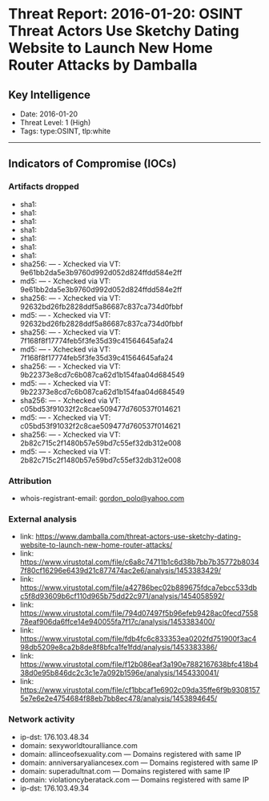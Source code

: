 # Threat Report: 2016-01-20: OSINT Threat Actors Use Sketchy Dating Website to Launch New Home Router Attacks by Damballa


## Key Intelligence
* Date: 2016-01-20
* Threat Level: 1 (High)
* Tags: type:OSINT, tlp:white

---

## Indicators of Compromise (IOCs)
### Artifacts dropped
* sha1: <sha1>
* sha1: <sha1>
* sha1: <sha1>
* sha1: <sha1>
* sha1: <sha1>
* sha1: <sha1>
* sha1: <sha1>
* sha256: <sha256> — - Xchecked via VT: 9e61bb2da5e3b9760d992d052d824ffdd584e2ff
* md5: <md5> — - Xchecked via VT: 9e61bb2da5e3b9760d992d052d824ffdd584e2ff
* sha256: <sha256> — - Xchecked via VT: 92632bd26fb2828ddf5a86687c837ca734d0fbbf
* md5: <md5> — - Xchecked via VT: 92632bd26fb2828ddf5a86687c837ca734d0fbbf
* sha256: <sha256> — - Xchecked via VT: 7f168f8f17774feb5f3fe35d39c41564645afa24
* md5: <md5> — - Xchecked via VT: 7f168f8f17774feb5f3fe35d39c41564645afa24
* sha256: <sha256> — - Xchecked via VT: 9b22373e8cd7c6b087ca62d1b154faa04d684549
* md5: <md5> — - Xchecked via VT: 9b22373e8cd7c6b087ca62d1b154faa04d684549
* sha256: <sha256> — - Xchecked via VT: c05bd53f91032f2c8cae509477d760537f014621
* md5: <md5> — - Xchecked via VT: c05bd53f91032f2c8cae509477d760537f014621
* sha256: <sha256> — - Xchecked via VT: 2b82c715c2f1480b57e59bd7c55ef32db312e008
* md5: <md5> — - Xchecked via VT: 2b82c715c2f1480b57e59bd7c55ef32db312e008

### Attribution
* whois-registrant-email: gordon_polo@yahoo.com

### External analysis
* link: https://www.damballa.com/threat-actors-use-sketchy-dating-website-to-launch-new-home-router-attacks/
* link: https://www.virustotal.com/file/c6a8c74711b1c6d38b7bb7b35772b80347f80cf16296e6439d21c877474ac2e6/analysis/1453383429/
* link: https://www.virustotal.com/file/a42786bec02b889675fdca7ebcc533dbc5f8d93609b6cf110d965b75dd22c971/analysis/1454058592/
* link: https://www.virustotal.com/file/794d07497f5b96efeb9428ac0fecd755878eaf906da6ffce14e940055fa7f17c/analysis/1453383400/
* link: https://www.virustotal.com/file/fdb4fc6c833353ea0202fd751900f3ac498db5209e8ca2b8de8f8bfca1fe1fdd/analysis/1453383386/
* link: https://www.virustotal.com/file/f12b086eaf3a190e7882167638bfc418b438d0e95b846dc2c3c1e7a092b1596e/analysis/1454330041/
* link: https://www.virustotal.com/file/cf1bbcaf1e6902c09da35ffe6f9b93081575e7e6e2e4754684f88eb7bb8ec478/analysis/1453894645/

### Network activity
* ip-dst: 176.103.48.34
* domain: sexyworldtouralliance.com
* domain: allinceofsexuality.com — Domains registered with same IP
* domain: anniversaryaliancesex.com — Domains registered with same IP
* domain: superadultnat.com — Domains registered with same IP
* domain: violationcyberatack.com — Domains registered with same IP
* ip-dst: 176.103.49.34
